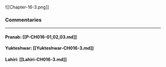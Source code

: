 ![[Chapter-16-3.png]]

### Commentaries

---

#### Pranab: [[P-CH016-01,02,03.md]]

#### Yukteshwar: [[Yukteshwar-CH016-3.md]]

#### Lahiri: [[Lahiri-CH016-3.md]]

